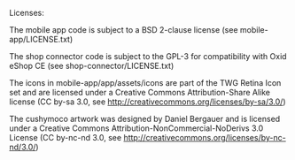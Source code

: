 Licenses:

The mobile app code is subject to a BSD 2-clause license
(see mobile-app/LICENSE.txt)

The shop connector code is subject to the GPL-3 for
compatibility with Oxid eShop CE 
(see shop-connector/LICENSE.txt)

The icons in mobile-app/app/assets/icons are part of the TWG Retina Icon set
and are licensed under a Creative Commons Attribution-Share Alike license
(CC by-sa 3.0, see http://creativecommons.org/licenses/by-sa/3.0/)

The cushymoco artwork was designed by Daniel Bergauer and is licensed under a
Creative Commons Attribution-NonCommercial-NoDerivs 3.0 License
(CC by-nc-nd 3.0, see http://creativecommons.org/licenses/by-nc-nd/3.0/)
